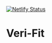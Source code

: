 [![Netlify Status](https://api.netlify.com/api/v1/badges/76770985-c980-41de-99a8-af819cf5e978/deploy-status)](https://app.netlify.com/sites/gracious-wilson-4c5322/deploys)

# Veri-Fit
